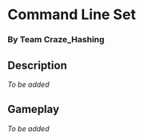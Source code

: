 # Command Line Set
### By Team Craze_Hashing

## Description
_To be added_

## Gameplay
_To be added_